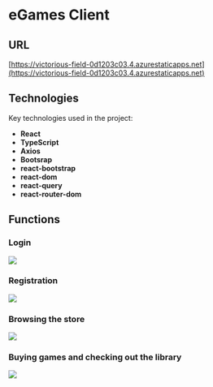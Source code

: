 # eGames Client

## URL
[https://victorious-field-0d1203c03.4.azurestaticapps.net](https://victorious-field-0d1203c03.4.azurestaticapps.net)

## Technologies
Key technologies used in the project:
- **React** 
- **TypeScript**
- **Axios**
- **Bootsrap**
- **react-bootstrap** 
- **react-dom** 
- **react-query**
- **react-router-dom**

## Functions 

### Login
![](https://github.com/lukasz-strus/eGames/blob/main/client/gifs/login.gif)

### Registration
![](https://github.com/lukasz-strus/eGames/blob/main/client/gifs/register.gif)

### Browsing the store
![](https://github.com/lukasz-strus/eGames/blob/main/client/gifs/store.gif)

### Buying games and checking out the library
![](https://github.com/lukasz-strus/eGames/blob/main/client/gifs/buying.gif)
